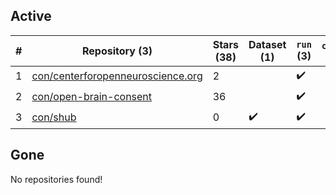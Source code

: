 ## Active
| # | Repository (3) | Stars (38) | Dataset (1) | `run` (3) | `containers-run` |
| --- | --- | --- | --- | --- | --- |
| 1 | [con/centerforopenneuroscience.org](https://github.com/con/centerforopenneuroscience.org) | 2 |  | :heavy_check_mark: |  |
| 2 | [con/open-brain-consent](https://github.com/con/open-brain-consent) | 36 |  | :heavy_check_mark: |  |
| 3 | [con/shub](https://github.com/con/shub) | 0 | :heavy_check_mark: | :heavy_check_mark: |  |

## Gone
No repositories found!
